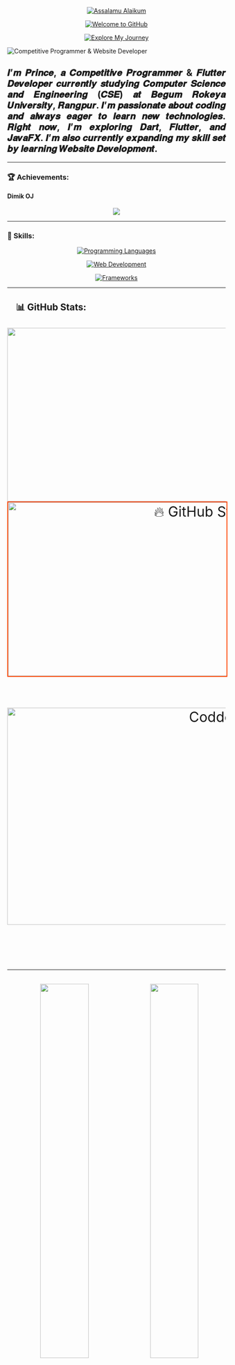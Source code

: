                                 
    
<!--   
Copyright Notice
This README.md file is the intellectual property of @Prince. All rights to this content are reserved.

You may copy, distribute, and use the contents of this file, but you must attribute the original author, @Prince, in any derived work or redistribution.

©️ All rights reserved by @CodderPrince.
-->
                   
     
  
<!-- 
This is Salam Section 
1. Salam
-->
 
<p align="center">
   
  <a href="https://github.com/CodderPrince">
    <img src="https://readme-typing-svg.demolab.com?font=Fira+Code&size=45&pause=8000&color=FFA500&center=true&vCenter=true&width=1000&lines=Assalamu+Alaikum,+I'm+Prince!" alt="Assalamu Alaikum">
  </a>
</p>

<!-- 
This is Welcome Section
2. Welcome
-->
<p align="center">
  <a href="https://github.com/CodderPrince">
    <img src="https://readme-typing-svg.demolab.com?font=Fira+Code&size=36&pause=8000&color=00FF00&center=true&vCenter=true&width=1000&lines=Welcome+to+my+GitHub+Profile!" alt="Welcome to GitHub">
  </a>
</p>


<!-- 
This is Explore Section
3. Explore
-->
<p align="center">
  <a href="https://github.com/CodderPrince">
    <img src="https://readme-typing-svg.demolab.com?font=Fira+Code&size=28&pause=8000&color=87CEEB&center=true&vCenter=true&width=1000&lines=Explore+my+Projects,+Skills,+and+Learning+Journey!" alt="Explore My Journey">
  </a>
</p>

<!-- 
Image Section
-->


![Competitive Programmer & Website Developer](https://github.com/CodderPrince/CodderPrince/blob/main/GithubCover.png)



<!-- 
Under Image Secction
-->
<h2 style="text-align: justify;">
  𝑰’𝒎 𝑷𝒓𝒊𝒏𝒄𝒆, 𝒂 𝑪𝒐𝒎𝒑𝒆𝒕𝒊𝒕𝒊𝒗𝒆 𝑷𝒓𝒐𝒈𝒓𝒂𝒎𝒎𝒆𝒓 & 𝑭𝒍𝒖𝒕𝒕𝒆𝒓 𝑫𝒆𝒗𝒆𝒍𝒐𝒑𝒆𝒓 𝒄𝒖𝒓𝒓𝒆𝒏𝒕𝒍𝒚 𝒔𝒕𝒖𝒅𝒚𝒊𝒏𝒈 𝑪𝒐𝒎𝒑𝒖𝒕𝒆𝒓 𝑺𝒄𝒊𝒆𝒏𝒄𝒆 𝒂𝒏𝒅 𝑬𝒏𝒈𝒊𝒏𝒆𝒆𝒓𝒊𝒏𝒈 (𝑪𝑺𝑬) 𝒂𝒕 𝑩𝒆𝒈𝒖𝒎 𝑹𝒐𝒌𝒆𝒚𝒂 𝑼𝒏𝒊𝒗𝒆𝒓𝒔𝒊𝒕𝒚, 𝑹𝒂𝒏𝒈𝒑𝒖𝒓. 
  𝑰’𝒎 𝒑𝒂𝒔𝒔𝒊𝒐𝒏𝒂𝒕𝒆 𝒂𝒃𝒐𝒖𝒕 𝒄𝒐𝒅𝒊𝒏𝒈 𝒂𝒏𝒅 𝒂𝒍𝒘𝒂𝒚𝒔 𝒆𝒂𝒈𝒆𝒓 𝒕𝒐 𝒍𝒆𝒂𝒓𝒏 𝒏𝒆𝒘 𝒕𝒆𝒄𝒉𝒏𝒐𝒍𝒐𝒈𝒊𝒆𝒔. 
  𝑹𝒊𝒈𝒉𝒕 𝒏𝒐𝒘, 𝑰’𝒎 𝒆𝒙𝒑𝒍𝒐𝒓𝒊𝒏𝒈 𝑫𝒂𝒓𝒕, 𝑭𝒍𝒖𝒕𝒕𝒆𝒓, 𝒂𝒏𝒅 𝑱𝒂𝒗𝒂𝑭𝑿. 
  𝑰’𝒎 𝒂𝒍𝒔𝒐 𝒄𝒖𝒓𝒓𝒆𝒏𝒕𝒍𝒚 𝒆𝒙𝒑𝒂𝒏𝒅𝒊𝒏𝒈 𝒎𝒚 𝒔𝒌𝒊𝒍𝒍 𝒔𝒆𝒕 𝒃𝒚 𝒍𝒆𝒂𝒓𝒏𝒊𝒏𝒈 <strong>𝑾𝒆𝒃𝒔𝒊𝒕𝒆 𝑫𝒆𝒗𝒆𝒍𝒐𝒑𝒎𝒆𝒏𝒕</strong>.
</h2>



---

<!-- 
Achievements
-->
### 🏆 Achievements:
#### Dimik OJ
<div align="center">
  <a href="https://dimikoj.com/profile/0gm8?hacker_30">
    <img src="https://readme-typing-svg.demolab.com?font=Fira+Code&size=48&duration=3000&pause=1000&color=F75C7E&center=true&vCenter=true&width=800&lines=Ranked+1+on+Dimik+OJ!;Top+Competitive+Coder!">
  </a>
</div>


---

<!-- 

-->







### 🌟 Skills:

<!-- 

-->
<p align="center">
  <a href="https://github.com/CodderPrince">
    <img src="https://readme-typing-svg.demolab.com?font=Fira+Code&size=24&pause=9000&color=FF5733&width=900&lines=Programming+Languages:+C,C%2B%2B,+Python,+Java,+Dart,+Kotlin" alt="Programming Languages">
  </a>
</p>

<!-- 

-->
<p align="center">
  <a href="https://github.com/CodderPrince">
    <img src="https://readme-typing-svg.demolab.com?font=Fira+Code&size=24&pause=9000&color=90EE90&width=900&lines=Web+Development:+HTML,+CSS,+JavaScript+React+TypeScript" alt="Web Development">
  </a>
</p>

<!-- 

-->
<p align="center">
  <a href="https://github.com/CodderPrince">
    <img src="https://readme-typing-svg.demolab.com?font=Fira+Code&size=24&pause=9000&color=FFFF00&width=900&lines=Frameworks:+JavaFX,+Streamlit,+Flask,+Flutter+(learning)" alt="Frameworks">
  </a>
</p>


---
<!-- 

-->

<h2 align="left" style="padding-left: 20px; padding-bottom: 10px;">📊 GitHub Stats:</h2>
<div align="center" style="font-size: xx-large;">
  <!-- Fixed height with overflow handling -->
  <img src="https://github-readme-stats.vercel.app/api?username=CodderPrince&show_icons=true&count_private=true&theme=vision-friendly-dark&bg_color=0,141E30,243B55&title_color=FFA500&icon_color=FFD700" alt="" width="1100" style="height: 400px; object-fit: cover;"/>
  <br/>

  <!-- 

-->


  <img src="https://github-readme-streak-stats.herokuapp.com?user=CodderPrince&theme=highcontrast&fire=FF4500&ring=FFD700&currStreakLabel=FFA500&sideLabels=FFD700&background=141E30,243B55&hide_border=true" alt="🔥 GitHub Streak" width="900" style="height: 400px; object-fit: cover; border: 2px solid #FF4500;"/>
  <br/>

  <!-- 
Most Used Languages
-->
 
<br/>
<p align="center">
  <a href="#"><img alt="CodderPrince's Top Languages" src="https://github-readme-stats.vercel.app/api/top-langs/?username=CodderPrince&langs_count=30&layout=compact&theme=vision-friendly-dark&bg_color=0,141E30,243B55&title_color=FFA500" width="1300" height="500"/></a>
</p>
<br/>
<hr> <!-- Line Before -->


<!-- GitHub Contribution Activity with Custom Font Size for Text -->
<div>
<a href="http://www.github.com/CodderPrince">
    <img width="47%" src="http://github-profile-summary-cards.vercel.app/api/cards/repos-per-language?username=CodderPrince&theme=blue_green" />
</a>
<a href="http://www.github.com/CodderPrince">
    <img align="right" width="47%" src="http://github-profile-summary-cards.vercel.app/api/cards/most-commit-language?username=CodderPrince&theme=blue_green" />
</a>
<a href="http://www.github.com/CodderPrince">
    <img width="47%" src="http://github-profile-summary-cards.vercel.app/api/cards/stats?username=CodderPrince&theme=blue_green" />
</a>
<a href="http://www.github.com/CodderPrince">
    <img align="right" width="47%" src="http://github-profile-summary-cards.vercel.app/api/cards/productive-time?username=CodderPrince&theme=blue_green&utcOffset=8" />
</a>
</div>


<hr> <!-- Line After -->


<h2 align="left" style="color: yellow;">🔝 Top Contributed Repo:</h2>
<img src="https://github-contributor-stats.vercel.app/api?username=CodderPrince&limit=5&theme=radical&combine_all_yearly_contributions=true" 
     alt="GitHub Contributor Stats" 
     style="width: 600px; height: 400px; object-fit: cover;">


---


<p align="center">
  <a href="https://github.com/CodderPrince">
    <img src="https://readme-typing-svg.demolab.com?font=Fira+Code&size=50&pause=5000&color=FFA500&center=true&vCenter=true&width=1000&lines=Competitive+Programmer;" alt="Competitive Programmer">
  </a>
</p>

<p align="center">
  <a href="https://github.com/CodderPrince">
    <img src="https://readme-typing-svg.demolab.com?font=Fira+Code&size=50&pause=5000&color=00FF00&center=true&vCenter=true&width=1000&lines=Flutter+Developer;" alt="Flutter Developer">
  </a>
</p>

<hr> <!-- Line After -->



---
<h2 align="left">⏳ Wakape Progress:</h2>

<p align="center">
  <a href="https://wakatime.com/@f2271a6c-676c-428b-a051-d03c7aeba97c">
    <img src="https://wakatime.com/badge/user/f2271a6c-676c-428b-a051-d03c7aeba97c.svg" alt="Total time coded" style="width: 1000px; height: 150px;"/>
  </a>
</p>

---


<h2 align="left">⏱️ WakaTime Status:</h2>

<p align="center" style="font-size: 40px;">
  <a href="#">
    <img align="center" src="https://github-readme-stats.vercel.app/api/wakatime?username=CodderPrince&layout=compact&theme=radical" width="1000" height="420" />
  </a>
</p>






---



<h2 align="left">🔢 Profile Views:</h2>

<p align="center">
  <img src="https://komarev.com/ghpvc/?username=CodderPrince&color=blue&style=for-the-badge" alt="Profile Views"
    style="border-radius: 150%; height: 150px; width: 800px;">
</p>




---


<h2 align="left">🏆 GitHub Profile Trophy:</h2>

<p align="left"> 
	<a href="https://github.com/ryo-ma/github-profile-trophy"><img src="https://github-profile-trophy.vercel.app/?username=CodderPrince&theme=flat&margin-w=10&margin-h=10" alt="CodderPrince"/></a> 
</p>



---







<h2 align="left">🌟 Connect with Me:</h2>

<p align="left">
  <a href="mailto:cse12105007brur@gmail.com">
    <img src="https://readme-typing-svg.demolab.com?font=Fira+Code&size=28&pause=7000&color=FFA500&width=800&lines=Gmail:+cse12105007brur@gmail.com" alt="Gmail">
  </a>
</p>

<p align="left">
  <a href="https://codeforces.com/profile/Prince.001">
    <img src="https://readme-typing-svg.demolab.com?font=Fira+Code&size=28&pause=7000&color=00FF00&width=800&lines=Codeforces:+Prince.001" alt="Codeforces">
  </a>
</p>



<div align="center" style="display: flex; justify-content: center; gap: 20px;">
  <!-- GitHub Icon -->
  <a href="https://github.com/CodderPrince" target="_blank">
    <img src="https://img.shields.io/badge/GitHub-181717?style=for-the-badge&logo=github&logoColor=white" alt="GitHub"
    style="border-radius: 50%; height: 70px; width: 180px;">
  </a>
  
  <!-- Facebook Icon -->
  <a href="https://www.facebook.com/md.annahian" target="_blank">
    <img src="https://img.shields.io/badge/Facebook-1877F2?style=for-the-badge&logo=facebook&logoColor=white" alt="Facebook"
    style="border-radius: 150%; height: 70px; width: 190px;">
  </a>
</div>




---

<h2 align="left">✨ Currently Learning:</h2>

<p align="left">
  <a href="https://github.com/CodderPrince">
    <img src="https://readme-typing-svg.demolab.com?font=Fira+Code&size=24&pause=9000&color=FF4500&width=800&lines=Dart+(programming+language+for+Flutter+and+backend)" alt="Dart Learning">
  </a>
</p>

<p align="left">
  <a href="https://github.com/CodderPrince">
    <img src="https://readme-typing-svg.demolab.com?font=Fira+Code&size=24&pause=9000&color=00FF00&width=800&lines=Flutter+(building+cross-platform+mobile+apps)" alt="Flutter Learning">
  </a>
</p>

<p align="left">
  <a href="https://github.com/CodderPrince">
    <img src="https://readme-typing-svg.demolab.com?font=Fira+Code&size=24&pause=9000&color=1E90FF&width=800&lines=JavaFX+(for+Java+desktop+GUI+applications)" alt="JavaFX Learning">
  </a>
</p>

<p align="left">
  <a href="https://github.com/CodderPrince">
    <img src="https://readme-typing-svg.demolab.com?font=Fira+Code&size=24&pause=9000&color=FFD700&width=800&lines=JavaScript+(for+web+development)" alt="JavaScript Learning">
  </a>
</p>





---
<h2 align="left">📚 Learning Tracker:</h2>

<div align="center">
  <table style="width: 80%; font-size: 18px;">
    <thead>
      <tr>
        <th align="left"><strong>Skill</strong></th>
        <th align="center"><strong>Progress</strong></th>
      </tr>
    </thead>
    <tbody>
      <tr>
        <td>🌟 <strong>Dart</strong></td>
        <td>
          <progress max="100" value="70" style="width: 100%; height: 20px; border-radius: 10px; background: linear-gradient(to right, #FF4500, #FFD700);"></progress> 70%
        </td>
      </tr>
      <tr>
        <td>💻 <strong>JavaFX</strong></td>
        <td>
          <progress max="100" value="50" style="width: 100%; height: 20px; border-radius: 10px; background: linear-gradient(to right, #1E90FF, #87CEFA);"></progress> 50%
        </td>
      </tr>
      <tr>
        <td>📱 <strong>Flutter</strong></td>
        <td>
          <progress max="100" value="40" style="width: 100%; height: 20px; border-radius: 10px; background: linear-gradient(to right, #32CD32, #7FFF00);"></progress> 40%
        </td>
      </tr>
      <tr>
        <td>🌐 <strong>JavaScript</strong></td>
        <td>
          <progress max="100" value="30" style="width: 100%; height: 20px; border-radius: 10px; background: linear-gradient(to right, #FFD700, #FFA500);"></progress> 30%
        </td>
      </tr>
      <tr>
        <td>🐍 <strong>Python</strong></td>
        <td>
          <progress max="100" value="60" style="width: 100%; height: 20px; border-radius: 10px; background: linear-gradient(to right, #8A2BE2, #BA55D3);"></progress> 60%
        </td>
      </tr>
      <tr>
        <td>🖌️ <strong>HTML/CSS</strong></td>
        <td>
          <progress max="100" value="80" style="width: 100%; height: 20px; border-radius: 10px; background: linear-gradient(to right, #FF6347, #FF4500);"></progress> 80%
        </td>
      </tr>
    </tbody>
  </table>
</div>




---
<h2 align="left">🔥 Unique Features:</h2>


<h2 align="left" style="padding-left: 20px; padding-bottom: 10px;">🌌 <strong>Custom Widgets for Flutter</strong></h2>

<h3 align="left" style="padding-left: 40px; padding-bottom: 8px;">• Actively building reusable custom widgets for Flutter, which are shared in repositories.</h3>

<h3 align="left" style="padding-left: 40px; padding-bottom: 8px;">• Focus on colorful animations and user-friendly design.</h3>




---



<h2 align="left">🕹️ Interactive GitHub Profile</h2>

<p align="center">
    <a href="https://github.com/CodderPrince?tab=repositories">
      <img src="https://readme-typing-svg.demolab.com?font=Fira+Code&size=24&duration=3000&pause=3000&color=F75C7E&center=true&vCenter=true&width=800&lines=Check+out+my+repositories!;I'm+exploring+Dart%2C+Flutter%2C+and+more!;Feel+free+to+connect+and+collaborate!">
    </a>
</p>




---




<h2 align="left" style="padding-left: 20px; padding-bottom: 10px;">🌟 <strong>Goals for Development</strong></h2>

<h3 align="left" style="padding-left: 40px; padding-bottom: 8px;">• Build at least <strong>303 projects</strong> in Flutter.</h3>

<h3 align="left" style="padding-left: 40px; padding-bottom: 8px;">• Develop reusable components in <strong>JavaFX</strong>.</h3>

<h3 align="left" style="padding-left: 40px; padding-bottom: 8px;">• Contribute to <strong>open-source Dart projects</strong>.</h3>




---






<h2 align="left" style="font-size: 50px; color: #FF6347; font-weight: bold;">⚡ Fun Fact:</h2>

<p align="center">
  <img src="https://readme-jokes.vercel.app/api?theme=radical" alt="Jokes Card" style="width: 60%; height: auto; border-radius: 1555px;">
</p>








---




<!-- 

<h2 align="left">🎨 About Me:</h2>

<div align="center" style="line-height: 3;">
    <a href="https://github.com/CodderPrince">
        <img src="https://readme-typing-svg.demolab.com?font=Fira+Code&size=24&duration=4000&pause=7000&color=8A2BE2&center=true&vCenter=true&multiline=true&width=800&lines=Ask+me+about+coding+and+technologyrelated question!" style="display: block; padding-bottom: 20px;">
    </a>
</div>






---
-->





<h2 align="left" style="font-size: 30px; color: #FF6347;">⚙️ Fun Widgets:</h2>
<div align="center">
    <!-- GitHub Summary Card with adjusted width and height -->
    <img src="https://github-profile-summary-cards.vercel.app/api/cards/profile-details?username=CodderPrince&theme=radical" alt="GitHub Summary Card" style="margin-bottom: 20px; width: 100%; height: auto; border-radius: 15px;">
    <br/>
   <img src="https://github-readme-activity-graph.vercel.app/graph?username=CodderPrince&bg_color=2e1542&color=fbff00&line=00ffe1&point=ff00ae&area=true&hide_border=true&theme=dark" 
     alt="GitHub Activity Graph" 
     style="max-width: 100%; height: auto; border-radius: 50px;">

 
---

<h2 align="left" style="padding-left: 20px; padding-bottom: 10px;">My Other's Competitive Programming Platforms:</h2>

<h3 align="left" style="padding-left: 40px; padding-bottom: 8px;"> 🥇 <a href="https://dimikoj.com/profile/0gm8?hacker_30" style="text-decoration: none; color: #000;">DimikOJ</a> : 52 Problem-Solving Platforms</h3>

<h3 align="left" style="padding-left: 40px; padding-bottom: 8px;">⭐ <a href="https://codeforces.com/profile/Prince.001" style="text-decoration: none; color: #000;">Codeforces</a> : Competitive Programming Platform</h3>

<h3 align="left" style="padding-left: 40px; padding-bottom: 8px;">💡<a href="https://leetcode.com/u/PRINCE_30/" style="text-decoration: none; color: #000;">LeetCode</a> : Coding Problems & Solutions</h3>

<h3 align="left" style="padding-left: 40px; padding-bottom: 8px;">🐝 <a href="https://judge.beecrowd.com/en/profile/814166" style="text-decoration: none; color: #000;">Beecrowd</a> : Programming Challenges</h3>

<h3 align="left" style="padding-left: 40px; padding-bottom: 8px;">🍴 <a href="https://www.codechef.com/users/annahian44" style="text-decoration: none; color: #000;">CodeChef</a> : Competitive Coding Contests</h3>

<h3 align="left" style="padding-left: 40px; padding-bottom: 8px;">🌟 <a href="https://lightoj.com/user/user-93l1ije" style="text-decoration: none; color: #000;">LightOJ</a> : Problem-Solving Practice</h3>

<h3 align="left" style="padding-left: 40px; padding-bottom: 8px;">🧑‍🍳 <a href="https://codemama.io/?enroll=true" style="text-decoration: none; color: #000;">CodeMama</a> : Dart Programming Platform</h3>

<h3 align="left" style="padding-left: 40px; padding-bottom: 8px;">🚀 <a href="https://www.hackerearth.com/@annahian44/" style="text-decoration: none; color: #000;">HackerEarth</a> : Coding Challenges & Competitions</h3>

<h3 align="left" style="padding-left: 40px; padding-bottom: 8px;">🌐 <a href="https://vjudge.net/user/Prince_44" style="text-decoration: none; color: #000;">VJudge</a> : Online Judge Platform</h3>

<h3 align="left" style="padding-left: 40px; padding-bottom: 8px;">💻 <a href="https://atcoder.jp/users/PRINCE_14" style="text-decoration: none; color: #000;">AtCoder</a> : Competitive Programming Platform</h3>

<h3 align="left" style="padding-left: 40px; padding-bottom: 8px;">🌐 <a href="https://bapsoj.org/" style="text-decoration: none; color: #000;">BAPSOJ</a> : Online Judge Platform</h3>

<h3 align="left" style="padding-left: 40px; padding-bottom: 8px;">🎯 <a href="https://cses.fi/user/194703" style="text-decoration: none; color: #000;">CSES Problem Set</a> : Problem-Solving Platform</h3>

<h3 align="left" style="padding-left: 40px; padding-bottom: 8px;">💻 <a href="https://www.hackerrank.com/profile/annahian44" style="text-decoration: none; color: #000;">HackerRank</a> : Coding Challenges & Competitions</h3>

<h3 align="left" style="padding-left: 40px; padding-bottom: 8px;">🌐 <a href="https://icpc.global/private/profile/1050637" style="text-decoration: none; color: #000;">ICPC Profile</a> : International Collegiate Programming Contest</h3>

<h3 align="left" style="padding-left: 40px; padding-bottom: 8px;">🌐 <a href="https://onlinejudge.org/index.php?option=com_comprofiler&Itemid=3" style="text-decoration: none; color: #000;">UVa Online Judge</a> : Problem-Solving Platform</h3>

<h3 align="left" style="padding-left: 40px; padding-bottom: 8px;">🏆 <a href="https://acm.timus.ru/author.aspx?id=60770" style="text-decoration: none; color: #000;">Timus Online Judge</a> : Competitive Programming Challenges</h3>

<h3 align="left" style="padding-left: 40px; padding-bottom: 8px;">🎮 <a href="https://judge.u-aizu.ac.jp/onlinejudge/user.jsp?id=PRINCE14" style="text-decoration: none; color: #000;">Aizu Online Judge</a> : Programming Challenges</h3>

<h3 align="left" style="padding-left: 40px; padding-bottom: 8px;">🔧 <a href="https://www.udebug.com/raajkumar30" style="text-decoration: none; color: #000;">uDebug</a> : Debugging & Problem Solving</h3>

<h3 align="left" style="padding-left: 40px; padding-bottom: 8px;">💻 <a href="https://www.geeksforgeeks.org/user/annahiz6ho/?ref=header_profile" style="text-decoration: none; color: #000;">GeeksforGeeks</a> : Programming Tutorials & Resources</h3>

<h3 align="left" style="padding-left: 40px; padding-bottom: 8px;">🌐 <a href="https://toph.co/u/Prince14" style="text-decoration: none; color: #000;">Toph</a> : Programming Challenges</h3>

---
---

<!-- Single Line Animation -->
<p align="center">
  <a href="https://github.com/CodderPrince">
    <img src="https://readme-typing-svg.demolab.com?font=Fira+Code&size=32&pause=100000&color=FF5733&vCenter=true&width=1000&lines=Watch+the+Contribution+Snake+in+Action!" 
         alt="Contribution Snake Header">
  </a>
</p>

<!-- Combined Animation for Other Lines -->
<p align="center">
  <a href="https://github.com/CodderPrince">
    <img src="https://readme-typing-svg.demolab.com?font=Fira+Code&size=25&pause=1000&color=FFD700&vCenter=true&width=1000&lines=Life's+all+about+progress,+and+so+are+your+contributions!;Here's+a+fun+way+to+see+how+far+I've+come.;Watch+the+snake+glide+through+my+GitHub+activity+grid" 
         alt="Progress Animation">
  </a>
</p>

<!-- Snake Animation (Dark Mode Only) -->
<p align="center">
    <img src="https://github.com/CodderPrince/CodderPrince/blob/output/github-contribution-grid-snake-dark.svg" 
         alt="GitHub Snake Animation Dark Mode" style="margin: 10px;">
</p>




---
---

<h1 align="center" style="font-size: 30px; color: #FF6347;">🛠️ Tools I’ve Learned & Plan to Explore [Learning Progress]</h1>

<h2 align="left" style="font-size: 30px; color: #FF6347;">Programming Languages</h2>

<p>
  <a href="https://github.com/search?q=user%3ADenverCoder1+is%3Arepo+language%3Ac">
    <img alt="C" src="https://img.shields.io/badge/C%20-%232370ED.svg?logo=c&logoColor=white" width="150" height="75">
  </a>
  <a href="https://github.com/search?q=user%3ADenverCoder1+is%3Arepo+language%3Ac%2B%2B">
    <img alt="C++" src="https://img.shields.io/badge/C%2B%2B%20-%2300599C.svg?logo=c%2B%2B&logoColor=white" width="150" height="75">
  </a>
  <a href="https://github.com/search?q=user%3ADenverCoder1+is%3Arepo+language%3Acss">
    <img alt="CSS" src="https://img.shields.io/badge/CSS%20-%231572B6.svg?logo=css3&logoColor=white" width="150" height="75">
  </a>
	<a href="https://github.com/search?q=user%3ADenverCoder1+is%3Arepo+language%3Adart">
    <img alt="Dart" src="https://img.shields.io/badge/Dart%20-%230175C7.svg?logo=dart&logoColor=white" width="150" height="75">
  </a>
	 <a href="https://github.com/search?q=user%3ADenverCoder1+is%3Arepo+language%3Agolang">
    <img alt="Go" src="https://img.shields.io/badge/Go%20-%2300ADD8.svg?logo=go&logoColor=white" width="150" height="75">
  </a>
  <a href="https://github.com/search?q=user%3ADenverCoder1+is%3Arepo+language%3Ahtml">
    <img alt="HTML" src="https://img.shields.io/badge/HTML%20-%23E34F26.svg?logo=html5&logoColor=white" width="150" height="75">
  </a>
  <a href="https://github.com/search?q=user%3ADenverCoder1+is%3Arepo+language%3Ajava">
    <img alt="Java" src="https://img.shields.io/badge/Java%20-%23F7B931.svg?logo=java&logoColor=white" width="150" height="75">
  </a>
  <a href="https://github.com/search?q=user%3ADenverCoder1+is%3Arepo+language%3Ajavascript">
    <img alt="JavaScript" src="https://img.shields.io/badge/JavaScript%20-%23F7DF1E.svg?logo=javascript&logoColor=white" width="150" height="75">
  </a>
	<a href="https://github.com/search?q=user%3ADenverCoder1+is%3Arepo+language%3Akotlin">
    <img alt="Kotlin" src="https://img.shields.io/badge/Kotlin%20-%230095D5.svg?logo=kotlin&logoColor=white" width="150" height="75">
  </a>
	<a href="https://github.com/search?q=user%3ADenverCoder1+is%3Arepo+language%3Aphp">
    <img alt="PHP" src="https://img.shields.io/badge/PHP%20-%23777BB4.svg?logo=php&logoColor=white" width="150" height="75">
  </a>
  <a href="https://github.com/search?q=user%3ADenverCoder1+is%3Arepo+language%3Apython">
    <img alt="Python" src="https://img.shields.io/badge/Python%20-%233B8EB9.svg?logo=python&logoColor=white" width="150" height="75">
  </a>
	 <a href="https://github.com/search?q=user%3ADenverCoder1+is%3Arepo+language%3Ar">
    <img alt="R" src="https://img.shields.io/badge/R%20-%23276DC3.svg?logo=r&logoColor=white" width="150" height="75">
  </a>
  <a href="https://github.com/search?q=user%3ADenverCoder1+is%3Arepo+language%3Aruby">
    <img alt="Ruby" src="https://img.shields.io/badge/Ruby%20-%23CC342D.svg?logo=ruby&logoColor=white" width="150" height="75">
  </a>
	<a href="https://github.com/search?q=user%3ADenverCoder1+is%3Arepo+language%3Arust">
    <img alt="Rust" src="https://img.shields.io/badge/Rust%20-%23E57324.svg?logo=rust&logoColor=white" width="150" height="75">
  </a>
	<a href="https://github.com/search?q=user%3ADenverCoder1+is%3Arepo+language%3Asql">
    <img alt="SQL" src="https://img.shields.io/badge/SQL%20-%2300A5DB.svg?logo=sql&logoColor=white" width="150" height="75">
  </a>
  <a href="https://github.com/search?q=user%3ADenverCoder1+is%3Arepo+language%3Aswift">
    <img alt="Swift" src="https://img.shields.io/badge/Swift%20-%23F05138.svg?logo=swift&logoColor=white" width="150" height="75">
  </a>
 
  
 
  <a href="https://github.com/search?q=user%3ADenverCoder1+is%3Arepo+language%3Atypescript">
    <img alt="TypeScript" src="https://img.shields.io/badge/TypeScript%20-%23007ACC.svg?logo=typescript&logoColor=white" width="150" height="75">
  </a>
  
  
  
</p>

---
<h2 align="left" style="font-size: 30px; color: #FF6347;">Frameworks & Libraries</h2>

<p>
	 <a href="https://github.com/search?q=user%3ADenverCoder1+is%3Arepo+language%3Aangular">
    <img alt="Angular" src="https://img.shields.io/badge/Angular%20-%23333C4A.svg?logo=angular&logoColor=white" style="width: 150px; height: auto;">
  </a>
	<a href="https://github.com/search?q=user%3ADenverCoder1+is%3Arepo+language%3Abootstrap">
    <img alt="Bootstrap" src="https://img.shields.io/badge/Bootstrap%20-%23563D7C.svg?logo=bootstrap&logoColor=white" style="width: 150px; height: auto;">
  </a>
	<a href="https://github.com/search?q=user%3ADenverCoder1+is%3Arepo+language%3Adjango">
    <img alt="Django" src="https://img.shields.io/badge/Django%20-%23092E20.svg?logo=django&logoColor=white" style="width: 150px; height: auto;">
  </a>
	<a href="https://github.com/search?q=user%3ADenverCoder1+is%3Arepo+language%3Aexpressjs">
    <img alt="Express.js" src="https://img.shields.io/badge/Express.js%20-%23FFF.svg?logo=express&logoColor=black" style="width: 150px; height: auto;">
  </a>
	 <a href="https://github.com/search?q=user%3ADenverCoder1+is%3Arepo+language%3Aflask">
    <img alt="Flask" src="https://img.shields.io/badge/Flask%20-%23000000.svg?logo=flask&logoColor=white" style="width: 150px; height: auto;">
  </a>
	<a href="https://github.com/search?q=user%3ADenverCoder1+is%3Arepo+language%3Alaravel">
    <img alt="Laravel" src="https://img.shields.io/badge/Laravel%20-%2327A1C5.svg?logo=laravel&logoColor=white" style="width: 150px; height: auto;">
  </a>
	 <a href="https://github.com/search?q=user%3ADenverCoder1+is%3Arepo+language%3Anodejs">
    <img alt="Node.js" src="https://img.shields.io/badge/Node.js%20-%23339933.svg?logo=node.js&logoColor=white" style="width: 150px; height: auto;">
  </a>
  <a href="https://github.com/search?q=user%3ADenverCoder1+is%3Arepo+language%3Areact">
    <img alt="React" src="https://img.shields.io/badge/React%20-%2320232a.svg?logo=react&logoColor=61DAFB" style="width: 150px; height: auto;">
  </a>
	 <a href="https://github.com/search?q=user%3ADenverCoder1+is%3Arepo+language%3Asass">
    <img alt="Sass" src="https://img.shields.io/badge/Sass%20-%23CF649A.svg?logo=sass&logoColor=white" style="width: 150px; height: auto;">
  </a>
  <a href="https://github.com/search?q=user%3ADenverCoder1+is%3Arepo+language%3Avuejs">
    <img alt="Vue.js" src="https://img.shields.io/badge/Vue.js%20-%234FC08D.svg?logo=vue.js&logoColor=white" style="width: 150px; height: auto;">
  </a> 
 
</p>

---


<h2 align="left" style="font-size: 30px; color: #FF6347;">DevOps & Version Control</h2>
<p>
	 <a href="https://github.com/search?q=user%3ADenverCoder1+is%3Arepo+language%3Acircleci">
    <img alt="CircleCI" src="https://img.shields.io/badge/CircleCI%20-%23000000.svg?logo=circleci&logoColor=white" style="width: 180px; height: auto;">
  </a>
  <a href="https://github.com/search?q=user%3ADenverCoder1+is%3Arepo+language%3Adocker">
    <img alt="Docker" src="https://img.shields.io/badge/Docker%20-%232496ED.svg?logo=docker&logoColor=white" style="width: 180px; height: auto;">
  </a>
  <a href="https://github.com/search?q=user%3ADenverCoder1+is%3Arepo+language%3Agit">
    <img alt="Git" src="https://img.shields.io/badge/Git%20-%23F05032.svg?logo=git&logoColor=white" style="width: 180px; height: auto;">
  </a>
  <a href="https://github.com/search?q=user%3ADenverCoder1+is%3Arepo+language%3Agithub">
    <img alt="GitHub" src="https://img.shields.io/badge/GitHub%20-%23121011.svg?logo=github&logoColor=white" style="width: 180px; height: auto;">
  </a>
 
  
</p>




---




---
<h2 align="left" style="font-size: 30px; color: #FF6347;">Mobile Development</h2>
 
<p>
	<a href="https://github.com/search?q=user%3ADenverCoder1+is%3Arepo+language%3Aandroid">
    <img alt="Android" src="https://img.shields.io/badge/Android%20-%233DDC84.svg?logo=android&logoColor=white" style="width: 180px; height: auto;">
  </a>
	<a href="https://github.com/search?q=user%3ADenverCoder1+is%3Arepo+language%3Adart">
    <img alt="Dart" src="https://img.shields.io/badge/Dart%20-%230175C7.svg?logo=dart&logoColor=white" width="150" height="75">
  </a>
  <a href="https://github.com/search?q=user%3ADenverCoder1+is%3Arepo+language%3Aflutter">
    <img alt="Flutter" src="https://img.shields.io/badge/Flutter%20-%23025691.svg?logo=flutter&logoColor=white" style="width: 180px; height: auto;">
  </a>
	<a href="https://github.com/search?q=user%3ADenverCoder1+is%3Arepo+language%3Akotlin">
    <img alt="Kotlin" src="https://img.shields.io/badge/Kotlin%20-%230095D5.svg?logo=kotlin&logoColor=white" style="width: 180px; height: auto;">
  </a>
  
  <a href="https://github.com/search?q=user%3ADenverCoder1+is%3Arepo+language%3Aswift">
    <img alt="Swift" src="https://img.shields.io/badge/Swift%20-%23F05138.svg?logo=swift&logoColor=white" style="width: 180px; height: auto;">
  </a>
  
  
</p>




---
<h2 align="left" style="font-size: 30px; color: #FF6347;">Web Development</h2>

<p>
	 <a href="https://github.com/search?q=user%3ADenverCoder1+is%3Arepo+language%3Aangular">
    <img alt="Angular" src="https://img.shields.io/badge/Angular%20-%23333C4A.svg?logo=angular&logoColor=white" style="width: 180px; height: auto;">
  </a>
	<a href="https://github.com/search?q=user%3ADenverCoder1+is%3Arepo+language%3Acss">
    <img alt="CSS" src="https://img.shields.io/badge/CSS%20-%231572B6.svg?logo=css3&logoColor=white" style="width: 180px; height: auto;">
  </a>
  <a href="https://github.com/search?q=user%3ADenverCoder1+is%3Arepo+language%3Ahtml">
    <img alt="HTML" src="https://img.shields.io/badge/HTML%20-%23E34F26.svg?logo=html5&logoColor=white" style="width: 180px; height: auto;">
  </a>
  
  <a href="https://github.com/search?q=user%3ADenverCoder1+is%3Arepo+language%3Ajavascript">
    <img alt="JavaScript" src="https://img.shields.io/badge/JavaScript%20-%23F7DF1E.svg?logo=javascript&logoColor=white" style="width: 180px; height: auto;">
  </a>
  <a href="https://github.com/search?q=user%3ADenverCoder1+is%3Arepo+language%3Amongodb">
    <img alt="MongoDB" src="https://img.shields.io/badge/MongoDB%20-%2347A248.svg?logo=mongodb&logoColor=white" style="width: 150px; height: auto;">
  </a>
  <a href="https://github.com/search?q=user%3ADenverCoder1+is%3Arepo+language%3Areact">
    <img alt="React" src="https://img.shields.io/badge/React%20-%2320232a.svg?logo=react&logoColor=61DAFB" style="width: 180px; height: auto;">
  </a>
  <a href="https://github.com/search?q=user%3ADenverCoder1+is%3Arepo+language%3Avuejs">
    <img alt="Vue.js" src="https://img.shields.io/badge/Vue.js%20-%234FC08D.svg?logo=vue.js&logoColor=white" style="width: 180px; height: auto;">
  </a>
 
  
</p>








---

# ©️ 2025, 𝗠𝗱. 𝗔𝗻 𝗡𝗮𝗵𝗶𝗮𝗻 𝗣𝗿𝗶𝗻𝗰𝗲 
